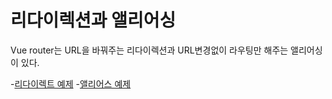 # 리다이렉션과 앨리어싱

Vue router는 URL을 바꿔주는 리다이렉션과 URL변경없이 라우팅만 해주는 앨리어싱이 있다.

-[리다이렉트 예제](./redirect.html)
-[앨리어스 예제](/alias.html)